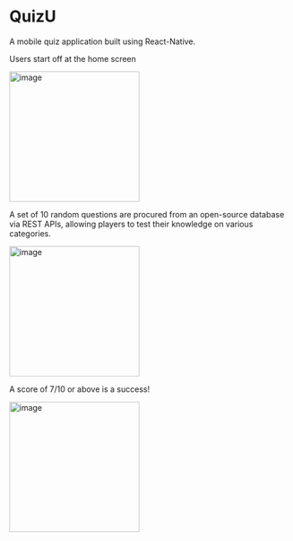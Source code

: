 # QuizU
A mobile quiz application built using React-Native. 

Users start off at the home screen

<img width="232" alt="image" src="https://github.com/AbhinavPras/QuizU/assets/90348137/d5cd665d-d111-40a0-b9db-30a99d45ef1e">

A set of 10 random questions are procured from an open-source database via REST APIs, allowing players to test their knowledge on various categories. 

<img width="232" alt="image" src="https://github.com/AbhinavPras/QuizU/assets/90348137/c251e9c7-d6f1-4bb6-a4ad-18ebca94f2ce">




A score of 7/10 or above is a success!

<img width="232" alt="image" src="https://github.com/AbhinavPras/QuizU/assets/90348137/65fc9599-ffb2-4c49-b8fb-7b1f3d73a2cf">

